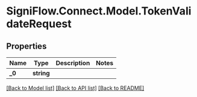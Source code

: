 
# SigniFlow.Connect.Model.TokenValidateRequest

## Properties

Name | Type | Description | Notes
------------ | ------------- | ------------- | -------------
**_0** | **string** |  | 

[[Back to Model list]](../README.md#documentation-for-models)
[[Back to API list]](../README.md#documentation-for-api-endpoints)
[[Back to README]](../README.md)

